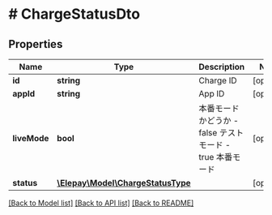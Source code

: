 # # ChargeStatusDto

## Properties

Name | Type | Description | Notes
------------ | ------------- | ------------- | -------------
**id** | **string** | Charge ID | [optional]
**appId** | **string** | App ID | [optional]
**liveMode** | **bool** | 本番モードかどうか - false テストモード - true 本番モード | [optional]
**status** | [**\Elepay\Model\ChargeStatusType**](ChargeStatusType.md) |  | [optional]

[[Back to Model list]](../../README.md#models) [[Back to API list]](../../README.md#endpoints) [[Back to README]](../../README.md)
